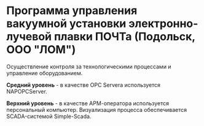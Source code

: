 # Программа управления вакуумной установки электронно-лучевой плавки ПОЧТа (Подольск, ООО "ЛОМ")
Осуществление контроля за технологическими процессами и управление оборудованием.

**Средний уровень** - в качестве OPC Servera используется NAPOPCServer.

**Верхний уровень** - в качестве АРМ-оператора используется персональный компьютер. Визуализация процесса обеспечивается SCADA-системой Simple-Scada.
